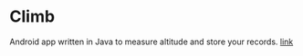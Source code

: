 # Climb
Android app written in Java to measure altitude and store your records.
[link](https://mystifying-mcnulty-aaf102.netlify.app/)

